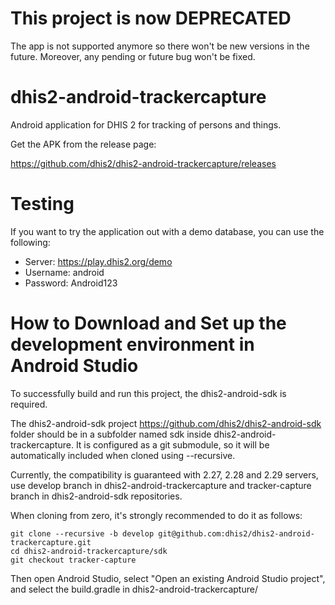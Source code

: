# This project is now DEPRECATED
The app is not supported anymore so there won't be new versions in the future. Moreover, any pending or future bug won't be fixed.

# dhis2-android-trackercapture
Android application for DHIS 2 for tracking of persons and things.

Get the APK from the release page:

https://github.com/dhis2/dhis2-android-trackercapture/releases

# Testing
If you want to try the application out with a demo database, you can use the following:
- Server: https://play.dhis2.org/demo
- Username: android
- Password: Android123

# How to Download and Set up the development environment in Android Studio

To successfully build and run this project, the dhis2-android-sdk is required.

The dhis2-android-sdk project https://github.com/dhis2/dhis2-android-sdk folder should be in a subfolder named sdk inside dhis2-android-trackercapture. It is configured as a git submodule, so it will be automatically included when cloned using --recursive. 

Currently, the compatibility is guaranteed with 2.27, 2.28 and 2.29 servers, use develop branch in dhis2-android-trackercapture and tracker-capture branch in dhis2-android-sdk repositories.

When cloning from zero, it's strongly recommended to do it as follows:

```
git clone --recursive -b develop git@github.com:dhis2/dhis2-android-trackercapture.git
cd dhis2-android-trackercapture/sdk
git checkout tracker-capture
```

Then open Android Studio, select "Open an existing Android Studio project", and select the build.gradle in dhis2-android-trackercapture/
